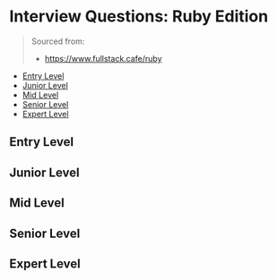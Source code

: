 <!--
<details>
<summary></summary>
</details>
-->

# Interview Questions: Ruby Edition <!-- omit in toc -->

> Sourced from:
> - https://www.fullstack.cafe/ruby

- [Entry Level](#Entry-Level)
- [Junior Level](#Junior-Level)
- [Mid Level](#Mid-Level)
- [Senior Level](#Senior-Level)
- [Expert Level](#Expert-Level)

## Entry Level

## Junior Level

## Mid Level

## Senior Level

## Expert Level

